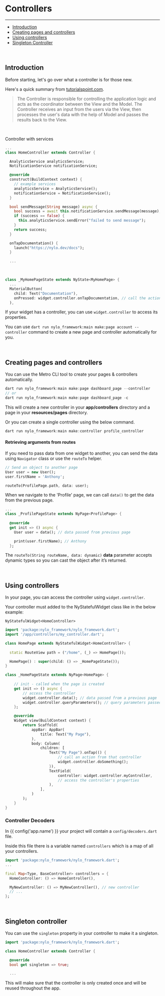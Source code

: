 # Controllers

---

<a name="section-1"></a>
- [Introduction](#introduction "Introduction to controllers")
- [Creating pages and controllers](#creating-pages-and-controllers "Creating pages and controllers")
- [Using controllers](#using-controllers "Using controllers")
- [Singleton Controller](#singleton-controller "Singleton Controller")

<a name="introduction"></a>
<br>

## Introduction

Before starting, let's go over what a controller is for those new. 

Here's a quick summary from <a href="https://www.tutorialspoint.com/mvc_framework/mvc_framework_controllers.htm#:~:text=Asp.net%20MVC%20Controllers%20are,perform%20one%20or%20more%20actions" target="_BLANK">tutorialspoint.com</a>.

> The Controller is responsible for controlling the application logic and acts as the coordinator between the View and the Model. The Controller receives an input from the users via the View, then processes the user's data with the help of Model and passes the results back to the View.

<br>

Controller with services
``` dart
...
class HomeController extends Controller {

  AnalyticsService analyticsService;
  NotificationService notificationService;

  @override
  construct(BuildContext context) {
    // example services
    analyticsService = AnalyticsService();
    notificationService = NotificationService();
  }

  bool sendMessage(String message) async {
    bool success = await this.notificationService.sendMessage(message);
    if (success == false) {
      this.analyticsService.sendError("failed to send message");
    }
    return success;
  }

  onTapDocumentation() {
    launch("https://nylo.dev/docs");
  }

  ...
```

<br>

``` dart
class _MyHomePageState extends NyState<MyHomePage> {
  ...
  MaterialButton(
    child: Text("Documentation"),
    onPressed: widget.controller.onTapDocumentation, // call the action
  ),
```

If your widget has a controller, you can use `widget.controller` to access its properties.

You can use `dart run nylo_framework:main make:page account --controller` command to create a new page and controller automatically for you.

<a name="creating-pages-and-controllers"></a>
<br>

## Creating pages and controllers

You can use the Metro CLI tool to create your pages & controllers automatically. 

``` dart 
dart run nylo_framework:main make:page dashboard_page --controller
// or
dart run nylo_framework:main make:page dashboard_page -c
```

This will create a new controller in your **app/controllers** directory and a page in your **resources/pages** directory.

Or you can create a single controller using the below command.

``` dart 
dart run nylo_framework:main make:controller profile_controller
```


#### Retrieving arguments from routes

If you need to pass data from one widget to another, you can send the data using `Navigator` class or use the `routeTo` helper.

``` dart 
// Send an object to another page
User user = new User();
user.firstName = 'Anthony';

routeTo(ProfilePage.path, data: user);
```

When we navigate to the 'Profile' page, we can call `data()` to get the data from the previous page.

``` dart 
...
class _ProfilePageState extends NyPage<ProfilePage> {
  
  @override
  get init => () async {
    User user = data(); // data passed from previous page

    print(user.firstName); // Anthony
  };
```

The `routeTo(String routeName, data: dynamic)` **data** parameter accepts dynamic types so you can cast the object after it’s returned.

<a name="using-controllers"></a>
<br>

## Using controllers

In your page, you can access the controller using `widget.controller`.

Your controller must added to the NyStatefulWidget class like in the below example:

`NyStatefulWidget<HomeController>`

``` dart
import 'package:nylo_framework/nylo_framework.dart';
import '/app/controllers/my_controller.dart';

class HomePage extends NyStatefulWidget<HomeController> {
  
  static RouteView path = ("/home", (_) => HomePage());

  HomePage() : super(child: () => _HomePageState());
}

class _HomePageState extends NyPage<HomePage> {
    
    // init - called when the page is created
    get init => () async {
        // access the controller
        widget.controller.data(); // data passed from a previous page
        widget.controller.queryParameters(); // query parameters passed from a previous page
    };

    @override
    Widget view(BuildContext context) {
        return Scaffold(
            appBar: AppBar(
                title: Text("My Page"),
            ),
            body: Column(
                children: [
                    Text("My Page").onTap(() {
                        // call an action from that controller
                        widget.controller.doSomething();
                    }),
                    TextField(
                        controller: widget.controller.myController, 
                        // access the controller's properties
                    ),
                ],
            )
        );
    }
}
```

### Controller Decoders

In {{ config('app.name') }} your project will contain a `config/decoders.dart` file. 

Inside this file there is a variable named `controllers` which is a map of all your controllers.

``` dart
import 'package:nylo_framework/nylo_framework.dart';
...

final Map<Type, BaseController> controllers = {
  HomeController: () => HomeController(),

  MyNewController: () => MyNewController(), // new controller
  // ...
};
```

<a name="singleton-controller"></a>
<br>

## Singleton controller

You can use the `singleton` property in your controller to make it a singleton.

``` dart
import 'package:nylo_framework/nylo_framework.dart';

class HomeController extends Controller {

  @override
  bool get singleton => true;

  ...
```

This will make sure that the controller is only created once and will be reused throughout the app.


